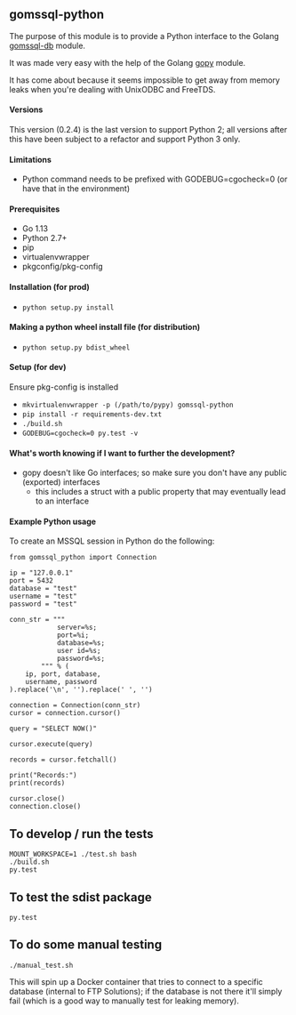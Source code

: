 ## gomssql-python

The purpose of this module is to provide a Python interface to the Golang [gomssql-db](https://github.com/denisenkom/go-mssqldb) module.

It was made very easy with the help of the Golang [gopy](https://github.com/go-python/gopy) module.

It has come about because it seems impossible to get away from memory leaks when you're dealing with UnixODBC and FreeTDS.

#### Versions

This version (0.2.4) is the last version to support Python 2; all versions after this have been subject to a refactor and support Python 3
only.

#### Limitations

* Python command needs to be prefixed with GODEBUG=cgocheck=0 (or have that in the environment)

#### Prerequisites

* Go 1.13
* Python 2.7+
* pip
* virtualenvwrapper
* pkgconfig/pkg-config

#### Installation (for prod)

* ```python setup.py install```

#### Making a python wheel install file (for distribution)

* ```python setup.py bdist_wheel```

#### Setup (for dev)

Ensure pkg-config is installed

* ```mkvirtualenvwrapper -p (/path/to/pypy) gomssql-python```
* ```pip install -r requirements-dev.txt```
* ```./build.sh```
* ```GODEBUG=cgocheck=0 py.test -v```

#### What's worth knowing if I want to further the development?

* gopy doesn't like Go interfaces; so make sure you don't have any public (exported) interfaces
    * this includes a struct with a public property that may eventually lead to an interface

#### Example Python usage

To create an MSSQL session in Python do the following:

```
from gomssql_python import Connection

ip = "127.0.0.1"
port = 5432
database = "test"
username = "test"
password = "test"

conn_str = """
            server=%s;
            port=%i;
            database=%s;
            user id=%s;
            password=%s;
        """ % (
    ip, port, database,
    username, password
).replace('\n', '').replace(' ', '')

connection = Connection(conn_str)
cursor = connection.cursor()

query = "SELECT NOW()"

cursor.execute(query)

records = cursor.fetchall()

print("Records:")
print(records)

cursor.close()
connection.close()
```

## To develop / run the tests

    MOUNT_WORKSPACE=1 ./test.sh bash
    ./build.sh
    py.test

## To test the sdist package

    py.test

## To do some manual testing

    ./manual_test.sh

This will spin up a Docker container that tries to connect to a specific database (internal to FTP Solutions); if the database is not there
it'll simply fail (which is a good way to manually test for leaking memory).

